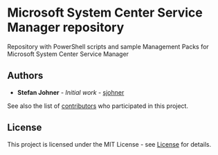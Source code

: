 # Microsoft System Center Service Manager repository
Repository with PowerShell scripts and sample Management Packs for Microsoft System Center Service Manager

## Authors
* **Stefan Johner** - *Initial work* - [sjohner](https://github.com/sjohner)

See also the list of [contributors](https://github.com/sjohner/SCSM-MpRepository/contributors) who participated in this project.

## License
This project is licensed under the MIT License - see [License](https://github.com/sjohner/scsm-repository/blob/master/LICENSE) for details.
